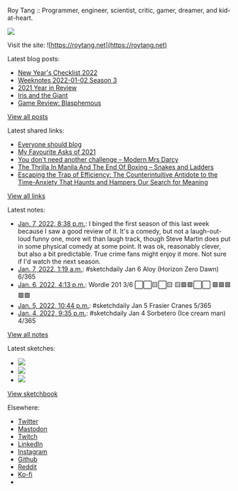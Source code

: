 Roy Tang :: Programmer, engineer, scientist, critic, gamer, dreamer, and kid-at-heart.

![](https://roytang.net/static/img/profile.jpg)

Visit the site: ![https://roytang.net](https://roytang.net)

Latest blog posts:

- [New Year&#x27;s Checklist 2022](https://roytang.net/2022/01/new-years-checklist/)
- [Weeknotes 2022-01-02 Season 3](https://roytang.net/2022/01/weeknotes-01-02/)
- [2021 Year in Review](https://roytang.net/2022/01/2021-year-in-review/)
- [Iris and the Giant](https://roytang.net/2021/12/iris-and-the-giant/)
- [Game Review: Blasphemous](https://roytang.net/2021/12/blasphemous/)

[View all posts](https://roytang.net/blog)

Latest shared links:

- [Everyone should blog](https://roytang.net/2022/01/everyone-should-blog/)
- [My Favourite Asks of 2021](https://roytang.net/2022/01/my-favourite-asks-of-2021/)
- [You don&#x27;t need another challenge – Modern Mrs Darcy](https://roytang.net/2021/12/you-dont-need-another-challenge-modern-mrs-darcy/)
- [The Thrilla In Manila And The End Of Boxing – Snakes and Ladders](https://roytang.net/2021/12/the-thrilla-in-manila-and-the-end-of-boxing-snakes-and-ladders/)
- [Escaping the Trap of Efficiency: The Counterintuitive Antidote to the Time-Anxiety That Haunts and Hampers Our Search for Meaning](https://roytang.net/2021/12/escaping-the-trap-of-efficiency-the-counterintuitive-antidote-to-the-time-anxiety-that-haunts-and-ha/)

[View all links](https://roytang.net/links)

Latest notes:

- [Jan. 7, 2022, 8:38 p.m.](https://roytang.net/2022/01/23af5dc063224b0fbafec7f8097adddb/): I binged the first season of this last week because I saw a good review of it. It&#x27;s a comedy, but not a laugh-out-loud funny one, more wit than laugh track, though Steve Martin does put in some physical comedy at some point. It was ok, reasonably clever, but also a bit predictable. True crime fans might enjoy it more. Not sure if I&#x27;d watch the next season.
- [Jan. 7, 2022, 1:19 a.m.](https://roytang.net/2022/01/5546ef13eb53619e7ef6cfbbeee5fb21/): #sketchdaily Jan 6 Aloy (Horizon Zero Dawn) 6/365
- [Jan. 6, 2022, 4:13 p.m.](https://roytang.net/2022/01/1479003210858004481/): Wordle 201 3/6 ⬜⬜🟨⬜🟨 🟨🟩🟩⬜⬜ 🟩🟩🟩🟩🟩
- [Jan. 5, 2022, 10:44 p.m.](https://roytang.net/2022/01/b41eea2f8cc545011eb1109d5634d9a1/): #sketchdaily Jan 5 Frasier Cranes 5/365
- [Jan. 4, 2022, 9:35 p.m.](https://roytang.net/2022/01/67fe173058e9a4a9d4f845e0f7a87c1f/): #sketchdaily Jan 4 Sorbetero (Ice cream man) 4/365

[View all notes](https://roytang.net/notes)

Latest sketches:


- ![](https://roytang.net/media/cache/fb/ca/fbcac37b5126c9cfc42d1528ec2de5a4.jpg)
- ![](https://roytang.net/media/cache/0c/ae/0caed2e4e82fd20003a9e5fcd63be0d0.jpg)
- ![](https://roytang.net/media/cache/b2/0b/b20ba619da7f9be34f147df366f017b8.jpg)

[View sketchbook](https://roytang.net/albums/sketchbook)


Elsewhere:

- [Twitter](https://twitter.com/roytang)
- [Mastodon](https://mastodon.technology/@roytang)
- [Twitch](https://twitch.tv/twitchyroy)
- [LinkedIn](https://www.linkedin.com/in/roytang)
- [Instagram](https://instagram.com/roytang0400)
- [Github](https://github.com/roytang)
- [Reddit](https://reddit.com/u/hungryroy)
- [Ko-fi](https://ko-fi.com/roytang)
- [](mailto:hello@roytang.net)